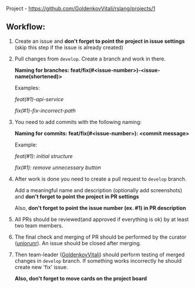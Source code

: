 Project - https://github.com/GoldenkovVitali/rslang/projects/1
## Workflow:

1) Create an issue and **don't forget to point the project in issue settings** (skip this step if the issue is already created)
2) Pull changes from `develop`. Create a branch and work in there.

   **Naming for branches: feat/fix(#\<issue-number>)-<issue-name(shortened)>**

   Examples: 
   
   _feat(#1)-api-service_
   
   _fix(#1)-fix-incorrect-path_
3) You need to add commits with the following naming: 

   **Naming for commits: feat/fix(#\<issue-number>): \<commit message>**
 
   Example: 
   
   _feat(#1): initial structure_
   
   _fix(#1): remove unnecessary button_
4) After work is done you need to create a pull request to `develop` branch.

   Add a meaningful name and description (optionally add screenshots) and **don't forget to point the project in PR settings**

   Also, **don't forget to point the issue number (ex. #1) in PR description**

5) All PRs should be reviewed(and approved if everything is ok) by at least two team members. 

6) The final check and merging of PR should be performed by the curator ([uniorunr](https://github.com/uniorunr)). An issue should be closed after merging.

7) Then team-leader ([GoldenkovVitali]( https://github.com/GoldenkovVitali)) should perform testing of merged changes in `develop` branch. If something works incorrectly he should create new 'fix' issue.

   **Also, don't forget to move cards on the project board**
